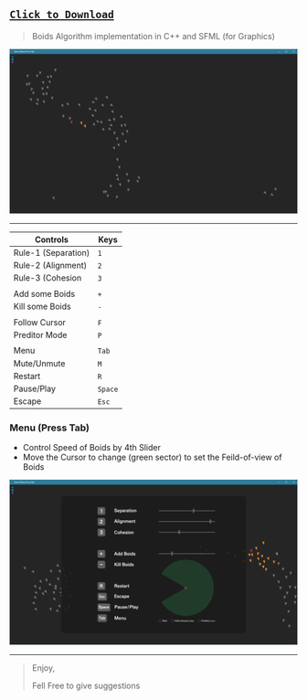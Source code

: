 ## [`Click to Download`](https://github.com/IrfanJames/Boids-SFML/tree/main/App/Boids_x86.rar)

> Boids Algorithm implementation in C++ and SFML (for Graphics)

![](https://github.com/IrfanJames/Boids-SFML/blob/main/Boids/Images/Screenshot_2024-09-09.png)

------------
| Controls  | Keys  |
| ------------ | ------------ |
|Rule-1 (Separation)|`1`|
|Rule-2 (Alignment)|`2`|
|Rule-3 (Cohesion|`3`|
|||
|Add some Boids|`+`|
|Kill some Boids|`-`|
|||
|Follow Cursor|`F`|
|Preditor Mode|`P`|
|||
|Menu|`Tab`|
|Mute/Unmute|`M`|
|Restart|`R`|
|Pause/Play|`Space`|
|Escape|`Esc`|

### Menu (Press Tab)
* Control Speed of Boids by 4th Slider
* Move the Cursor to change (green sector) to set the Feild-of-view of Boids

![](https://github.com/IrfanJames/Boids-SFML/blob/main/Boids/Images/Screenshot_2024-10-22.png)

------------


> Enjoy,
>
> Fell Free to give suggestions

